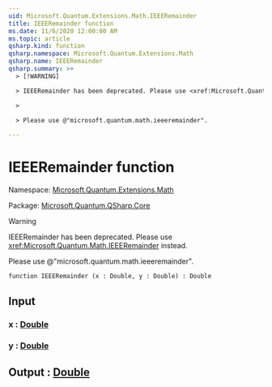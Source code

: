 ```yaml
---
uid: Microsoft.Quantum.Extensions.Math.IEEERemainder
title: IEEERemainder function
ms.date: 11/6/2020 12:00:00 AM
ms.topic: article
qsharp.kind: function
qsharp.namespace: Microsoft.Quantum.Extensions.Math
qsharp.name: IEEERemainder
qsharp.summary: >+
  > [!WARNING]

  > IEEERemainder has been deprecated. Please use <xref:Microsoft.Quantum.Math.IEEERemainder> instead.

  >

  > Please use @"microsoft.quantum.math.ieeeremainder".

---
```


# IEEERemainder function

Namespace: [Microsoft.Quantum.Extensions.Math](xref:Microsoft.Quantum.Extensions.Math)

Package: [Microsoft.Quantum.QSharp.Core](https://nuget.org/packages/Microsoft.Quantum.QSharp.Core)


> [!WARNING]
> IEEERemainder has been deprecated. Please use <xref:Microsoft.Quantum.Math.IEEERemainder> instead.
>
> Please use @"microsoft.quantum.math.ieeeremainder".



```qsharp
function IEEERemainder (x : Double, y : Double) : Double
```


## Input

### x : [Double](xref:microsoft.quantum.lang-ref.double)




### y : [Double](xref:microsoft.quantum.lang-ref.double)





## Output : [Double](xref:microsoft.quantum.lang-ref.double)

